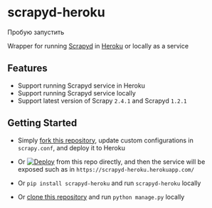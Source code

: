 # scrapyd-heroku

Пробую запустить

Wrapper for running [Scrapyd](https://github.com/scrapy/scrapyd) in [Heroku](https://heroku.com/) or locally as a service

## Features

- Support running Scrapyd service in Heroku
- Support running Scrapyd service locally
- Support latest version of Scrapy ```2.4.1``` and Scrapyd ```1.2.1```
    
## Getting Started

- Simply [fork this repository](https://github.com/jxltom/scrapyd-heroku/fork), update custom configurations in ```scrapy.conf```, and deploy it to Heroku

- Or [![Deploy](https://www.herokucdn.com/deploy/button.svg)](https://heroku.com/deploy?template=https://github.com/jxltom/scrapyd-heroku) from this repo directly, and then the service will be exposed such as in ```https://scrapyd-heroku.herokuapp.com/```

- Or ```pip install scrapyd-heroku``` and run ```scrapyd-heroku``` locally

- Or [clone this repository](https://github.com/jxltom/scrapyd-heroku.git) and run ```python manage.py``` locally
